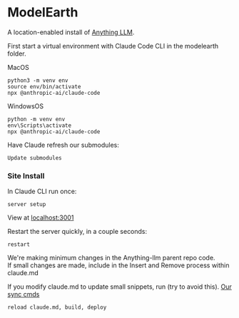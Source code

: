 # ModelEarth

A location-enabled install of [Anything LLM](https://anythingllm.com).

First start a virtual environment with Claude Code CLI in the modelearth folder.

MacOS

	python3 -m venv env
	source env/bin/activate
	npx @anthropic-ai/claude-code

WindowsOS

	python -m venv env
	env\Scripts\activate
	npx @anthropic-ai/claude-code


Have Claude refresh our submodules:

	Update submodules


### Site Install

In Claude CLI run once:

	server setup

View at [localhost:3001](http://localhost:3001)

Restart the server quickly, in a couple seconds:

	restart

We're making minimum changes in the Anything-llm parent repo code.  
If small changes are made, include in the Insert and Remove process within claude.md

If you modify claude.md to update small snippets, run (try to avoid this). [Our sync cmds](https://github.com/ModelEarth/modelearth/blob/master/sync.md)

	reload claude.md, build, deploy

